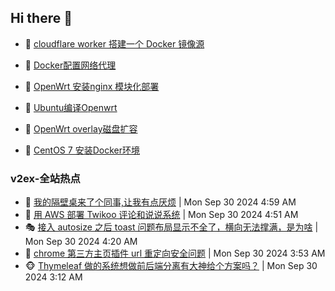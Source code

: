 ## Hi there 👋

<!--
**dkyg666/dkyg666** is a ✨ _special_ ✨ repository because its `README.md` (this file) appears on your GitHub profile.

Here are some ideas to get you started:

- 🔭 I’m currently working on ...
- 🌱 I’m currently learning ...
- 👯 I’m looking to collaborate on ...
- 🤔 I’m looking for help with ...
- 💬 Ask me about ...
- 📫 How to reach me: ...
- 😄 Pronouns: ...
- ⚡ Fun fact: ...
-->

<!-- BLOG-POST-LIST:START -->
- 🦩 [cloudflare worker 搭建一个 Docker 镜像源](http://blog.1996099.xyz/archives/cloudflare-worker-da-jian-yi-ge-docker-jing-xiang-zhan) 

- 🚦 [Docker配置网络代理](http://blog.1996099.xyz/archives/dockerpei-zhi-wang-luo-dai-li) 

- 🫶 [OpenWrt 安装nginx 模块化部署](http://blog.1996099.xyz/archives/openwrt-an-zhuang-nginx-mo-kuai-hua-bu-shu) 

- 🦄 [Ubuntu编译Openwrt](http://blog.1996099.xyz/archives/ubuntuzi-bian-yi-openwrt) 

- 🐻 [OpenWrt overlay磁盘扩容](http://blog.1996099.xyz/archives/openwrt-overlay) 

- 🤖 [CentOS 7 安装Docker环境](http://blog.1996099.xyz/archives/centos-docker) 
<!-- BLOG-POST-LIST:END -->

### v2ex-全站热点
<!-- v2ex:START -->
- 🥸 [我的隔壁桌来了个同事,让我有点厌烦](https://www.v2ex.com/t/1077081#reply10) | Mon Sep 30 2024 4:59 AM
- 🤗 [用 AWS 部署 Twikoo 评论和说说系统](https://www.v2ex.com/t/1077076#reply0) | Mon Sep 30 2024 4:51 AM
- 🎭 [接入 autosize 之后 toast 问题布局显示不全了，横向无法撑满，是为啥](https://www.v2ex.com/t/1077070#reply1) | Mon Sep 30 2024 4:20 AM
- 🥷 [chrome 第三方主页插件 url 重定向安全问题](https://www.v2ex.com/t/1077060#reply3) | Mon Sep 30 2024 3:53 AM
- 🐵 [Thymeleaf 做的系统想做前后端分离有大神给个方案吗？](https://www.v2ex.com/t/1077045#reply2) | Mon Sep 30 2024 3:12 AM<!-- v2ex:END -->

